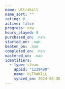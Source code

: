 ```yaml
---
name: Ultrakill
name_sort: ""
rating: 0
active: false
progress: new
hours_played: 0
purchased_on: .nan
started_on: .nan
beaten_on: .nan
completed_on: .nan
mastered_on: .nan
identifiers:
  - type: steam
    appid: "1229490"
    name: ULTRAKILL
    synced_on: 2024-08-30
---
```

